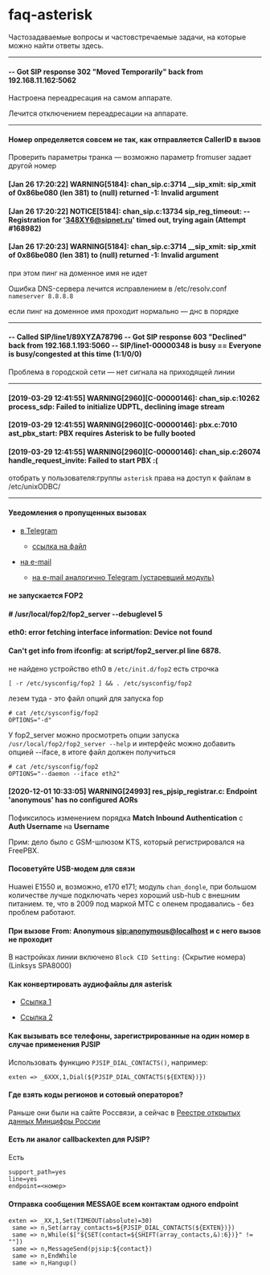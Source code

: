 # faq-asterisk

Частозадаваемые вопросы и частовстречаемые задачи, на которые можно найти ответы здесь.

---

####     -- Got SIP response 302 "Moved Temporarily" back from 192.168.11.162:5062

Настроена переадресация на самом аппарате.

Лечится отключением переадресации на аппарате.

---

#### Номер определяется совсем не так, как отправляется CallerID в вызов

Проверить параметры транка — возможно параметр fromuser задает другой номер

#### [Jan 26 17:20:22] WARNING[5184]: chan_sip.c:3714 \__sip_xmit: sip_xmit of 0x86be080 (len 381) to (null) returned -1: Invalid argument
#### [Jan 26 17:20:22] NOTICE[5184]: chan_sip.c:13734 sip_reg_timeout:    -- Registration for '348XY6@sipnet.ru' timed out, trying again (Attempt #168982)
#### [Jan 26 17:20:23] WARNING[5184]: chan_sip.c:3714 \__sip_xmit: sip_xmit of 0x86be080 (len 381) to (null) returned -1: Invalid argument

при этом пинг на доменное имя не идет

Ошибка DNS-сервера
лечится исправлением в /etc/resolv.conf
`nameserver 8.8.8.8`

если пинг на доменное имя проходит нормально — днс в порядке

---

#### -- Called SIP/line1/89XYZA78796     -- Got SIP response 603 "Declined" back from 192.168.1.193:5060     -- SIP/line1-00000348 is busy   == Everyone is busy/congested at this time (1:1/0/0)

Проблема в городской сети — нет сигнала на приходящей линии

---

#### [2019-03-29 12:41:55] WARNING[2960][C-00000146]: chan_sip.c:10262 process_sdp: Failed to initialize UDPTL, declining image stream
#### [2019-03-29 12:41:55] WARNING[2960][C-00000146]: pbx.c:7010 ast_pbx_start: PBX requires Asterisk to be fully booted
#### [2019-03-29 12:41:55] WARNING[2960][C-00000146]: chan_sip.c:26074 handle_request_invite: Failed to start PBX :(

отобрать у пользователя:группы `asterisk` права на доступ к файлам в /etc/unixODBC/

---

#### Уведомления о пропущенных вызовах

* [в Telegram](https://wiki.merionet.ru/ip-telephoniya/63/modul-integracii-s-telegram-v-freepbx/)
  - [ссылка на файл](files/missedcallnotify-0.1.1-fix.tar.gz)

* [на e-mail](https://habr.com/ru/post/463829/)
  - [на e-mail аналогично Telegram (устаревший модуль)](https://github.com/FreePBX-ContributedModules/missedcallnotify)

#### не запускается FOP2
#### # /usr/local/fop2/fop2_server --debuglevel 5
#### eth0: error fetching interface information: Device not found
#### Can't get info from ifconfig:  at script/fop2_server.pl line 6878.

не найдено устройство eth0
в `/etc/init.d/fop2` есть строчка
```
[ -r /etc/sysconfig/fop2 ] && . /etc/sysconfig/fop2
```
лезем туда - это файл опций для запуска fop
```
# cat /etc/sysconfig/fop2
OPTIONS="-d"
```
У fop2_server можно просмотреть опции запуска `/usr/local/fop2/fop2_server --help` и интерфейс можно добавить опцией --iface, в итоге файл должен получиться
```
# cat /etc/sysconfig/fop2
OPTIONS="--daemon --iface eth2"
```

#### [2020-12-01 10:33:05] WARNING[24993] res_pjsip_registrar.c: Endpoint 'anonymous' has no configured AORs

Пофиксилось изменением порядка **Match Inbound Authentication** с **Auth Username** на **Username**

Прим: дело было с GSM-шлюзом KTS, который регистрировался на FreePBX.

#### Посоветуйте USB-модем для связи

Huawei E1550 и, возможно, e170 е171; модуль `chan_dongle`, при большом количестве лучше подключать через хороший usb-hub с внешним питанием.
те, что в 2009 под маркой МТС с оленем продавались - без проблем работают.

#### При вызове From: Anonymous <sip:anonymous@localhost> и с него вызов не проходит

В настройках линии включено `Block CID Setting:` (Скрытие номера) (Linksys SPA8000)

#### Как конвертировать аудиофайлы для asterisk

* [Ссылка 1](https://www.voip-info.org/convert-wav-audio-files-for-use-in-asterisk/)

* [Ссылка 2](https://alexeyka.zantsev.com/?p=839)

#### Как вызывать все телефоны, зарегистрированные на один номер в случае применения PJSIP

Использовать функцию `PJSIP_DIAL_CONTACTS()`, например:

```
exten => _6XXX,1,Dial(${PJSIP_DIAL_CONTACTS(${EXTEN})})
```

#### Где взять коды регионов и сотовый операторов?

Раньше они были на сайте Россвязи, а сейчас в [Реестре открытых данных Минцифры России](http://opendata.digital.gov.ru/)

#### Есть ли аналог callbackexten для PJSIP?

Есть

```
support_path=yes
line=yes
endpoint=<номер>
```

#### Отправка сообщения MESSAGE всем контактам одного endpoint
```
exten => _XX,1,Set(TIMEOUT(absolute)=30)
 same => n,Set(array_contacts=${PJSIP_DIAL_CONTACTS(${EXTEN})})
 same => n,While($["${SET(contact=${SHIFT(array_contacts,&):6})}" != ""])
 same => n,MessageSend(pjsip:${contact})
 same => n,EndWhile
 same => n,Hangup()
```

